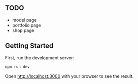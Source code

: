 ## TODO
- model page
- portfolio page
- shop page


## Getting Started

First, run the development server:

```bash
npm run dev
```

Open [http://localhost:3000](http://localhost:3000) with your browser to see the result.
